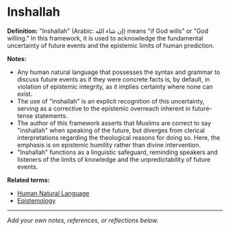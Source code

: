 # Inshallah

**Definition:**
"Inshallah" (Arabic: إن شاء الله) means "if God wills" or "God willing." In this framework, it is used to acknowledge the fundamental uncertainty of future events and the epistemic limits of human prediction.

**Notes:**
- Any human natural language that possesses the syntax and grammar to discuss future events as if they were concrete facts is, by default, in violation of epistemic integrity, as it implies certainty where none can exist.
- The use of "inshallah" is an explicit recognition of this uncertainty, serving as a corrective to the epistemic overreach inherent in future-tense statements.
- The author of this framework asserts that Muslims are correct to say "inshallah" when speaking of the future, but diverges from clerical interpretations regarding the theological reasons for doing so. Here, the emphasis is on epistemic humility rather than divine intervention.
- "Inshallah" functions as a linguistic safeguard, reminding speakers and listeners of the limits of knowledge and the unpredictability of future events.

**Related terms:**
- [Human Natural Language](human_natural_language.md)
- [Epistemology](epistemology.md)

---
*Add your own notes, references, or reflections below.*
